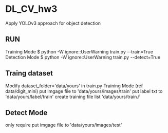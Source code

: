 # DL_CV_hw3
Apply YOLOv3 approach for object detection
## RUN
Training Mode
$  python -W ignore::UserWarning train.py --train=True
Detection Mode
$  python -W ignore::UserWarning train.py --detect=True

## Traing dataset
Modify dataset_folder='data/yours' in train.py
Training Mode (ref data/digit_mini)
put imgage file to  'data/yours/images/train'
put label txt to    'data/yours/label/train'
create training file list 'data/yours/train.f
## Detect Mode 
only require put imgage file to  'data/yours/images/test'
  


